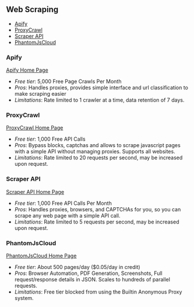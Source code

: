 ## Web Scraping

<!-- TOC depthFrom:2 -->

- [Apify](#apify)
- [ProxyCrawl](#proxycrawl)
- [Scraper API](#scraper-api)
- [PhantomJsCloud](#phantomjscloud)

<!-- /TOC -->

### Apify

[Apify Home Page](https://www.apify.com/)

- *Free tier*: 5,000 Free Page Crawls Per Month
- *Pros*: Handles proxies, provides simple interface and url classification to make scraping easier
- *Limitations*: Rate limited to 1 crawler at a time, data retention of 7 days.

### ProxyCrawl

[ProxyCrawl Home Page](https://proxycrawl.com)

- *Free tier*: 1,000 Free API Calls
- *Pros*: Bypass blocks, captchas and allows to scrape javascript pages with a simple API without managing proxies. Supports all websites.
- *Limitations*: Rate limited to 20 requests per second, may be increased upon request.

### Scraper API

[Scraper API Home Page](https://www.scraperapi.com/)

- *Free tier*: 1,000 Free API Calls Per Month
- *Pros*: Handles proxies, browsers, and CAPTCHAs for you, so you can scrape any web page with a simple API call.
- *Limitations*: Rate limited to 5 requests per second, may be increased upon request.

### PhantomJsCloud

[PhantomJsCloud Home Page](https://PhantomJsCloud.com/)

- *Free tier*: About 500 pages/day ($0.05/day in credit)
- *Pros*: Browser Automation, PDF Generation, Screenshots, Full request/response details in JSON. Scales to hundreds of parallel requests.
- *Limitations*: Free tier blocked from using the Builtin Anonymous Proxy system.
